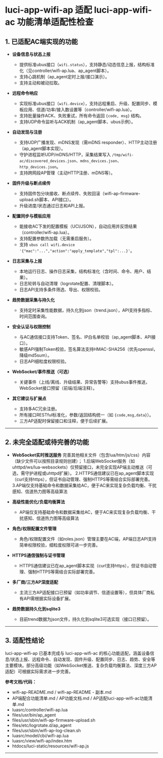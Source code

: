 # luci-app-wifi-ap 适配 luci-app-wifi-ac 功能清单适配性检查

## 1. 已适配AC端实现的功能

- **设备信息与状态上报**
  - 提供标准ubus接口（`wifi.status`），支持静态/动态信息上报，结构标准化（见controller/wifi-ap.lua、ap_agent脚本）。
  - 支持心跳机制（ap_agent定时上报/接口演示）。
  - 支持主动和被动拉取。

- **远程命令响应**
  - 实现标准ubus接口（`wifi.device`），支持远程重启、升级、配置同步、模板应用、信道/功率/接入数设置等（controller/wifi-ap.lua）。
  - 支持批量操作ACK、失败重试，所有命令返回 `{code, msg}` 结构。
  - 支持UDP命令监听与ACK机制（ap_agent脚本、ubus示例）。

- **自动发现与注册**
  - 支持UDP广播发现、mDNS发现（需mDNS responder）、HTTP主动注册（ap_agent脚本实现）。
  - 守护进程监听UDP/mDNS/HTTP，采集结果写入 `/tmp/wifi-ac/discovered_devices.json`、`mdns_devices.json`、`http_devices.json`。
  - 支持跨网段AP管理（主动HTTP注册、mDNS等）。

- **固件升级与断点续传**
  - 支持固件包分块接收、断点续传、失败回滚（wifi-ap-firmware-upload.sh脚本、API接口）。
  - 升级进度/状态通过日志和API上报。

- **配置同步与模板应用**
  - 能接收AC下发的配置模板（UCI/JSON），自动应用并反馈结果（controller/wifi-ap.lua）。
  - 支持配置参数热加载（无需重启服务）。
  - 支持 `ubus call wifi.device '{"mac":"...","action":"apply_template","tpl":...}'`。

- **日志采集与上报**
  - 本地运行日志、操作日志采集，结构标准化（含时间、命令、用户、结果）。
  - 日志轮转与自动清理（logrotate配置、清理脚本）。
  - 日志API支持多条件筛选、导出、权限校验。

- **趋势数据采集与持久化**
  - 支持定时采集性能数据，持久化到json（trend.json），API支持多指标、时间范围查询。

- **安全认证与权限控制**
  - 与AC通信接口支持Token、签名、IP白名单校验（ap_agent脚本、API接口）。
  - 敏感API强制Token校验，签名算法支持HMAC-SHA256（优先openssl，降级md5sum）。
  - 日志API细粒度权限校验。

- **WebSocket/事件推送（可选）**
  - 关键事件（上线/离线、升级结果、异常告警等）支持ubus事件推送，WebSocket接口预留（前端/后端注释）。

- **其它建议与扩展点**
  - 支持多AC冗余注册。
  - 所有接口RESTful标准化，参数/返回结构统一（如 `{code,msg,data}`）。
  - 三方AP适配时保留接口和注释，便于后续扩展。

---

## 2. 未完全适配或待完善的功能

- **WebSocket实时推送服务**
完善其他相关文件（包含lua/htm/js/css）内容（缺少文件可以按照目录规则创建）；
1.后端WebSocket服务（如uhttpd/ws/lua-websockets）仅预留接口，未完全实现AP端主动推送（可选，需守护进程或uhttpd扩展）。
2.HTTPS通信建议已在ap_agent脚本实现（curl支持https），但证书自动管理、强制HTTPS等需结合实际部署完善。
3.AP端仅支持基础命令和数据采集给AC，便于AC来实现复杂负载均衡、干扰感知、信道热力图等高级算法
- **高级性能优化/负载均衡算法**
  - AP端仅支持基础命令和数据采集给AC，便于AC来实现复杂负载均衡、干扰感知、信道热力图等高级算法
- **角色/权限配置文件管理**
  - 角色/权限配置文件（如roles.json）管理主要在AC端，AP端日志API支持简单权限校验，细粒度权限可进一步完善。

- **HTTPS通信强制与证书管理**
  - HTTPS通信建议已在ap_agent脚本实现（curl支持https），但证书自动管理、强制HTTPS等需结合实际部署完善。

- **多厂商/三方AP深度适配**
  - 主流三方AP适配接口已预留（如功率调节、信道设置等），但具体厂商私有API需根据实际设备扩展。

- **趋势数据持久化到sqlite3**
  - 目前trend数据为json文件，持久化到sqlite3可选实现（接口已预留）。

---

## 3. 适配性结论

luci-app-wifi-ap 已基本完成与 luci-app-wifi-ac 的核心功能适配，涵盖设备信息/状态上报、远程命令、自动发现、固件升级、配置同步、日志、趋势、安全等主要模块。部分高级功能（如WebSocket推送、复杂负载均衡算法、深度三方AP适配）可根据实际需求进一步完善。

**参考文档/代码：**
- wifi-ap-README.md / wifi-ap-README - 副本.md
- AP端配合功能清单.md / AP功能文档.md / AP适配luci-app-wifi-ac功能清单.md
- luasrc/controller/wifi-ap.lua
- files/usr/bin/ap_agent
- files/usr/sbin/wifi-ap-firmware-upload.sh
- files/etc/logrotate.d/ap_agent
- files/usr/sbin/wifi-ap-log-clean.sh
- luasrc/model/cbi/wifi-ap.lua
- luasrc/view/wifi-ap/index.htm
- htdocs/luci-static/resources/wifi-ap.js

---

